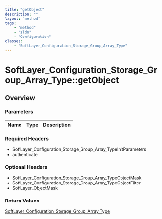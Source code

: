 ```yaml
---
title: "getObject"
description: ""
layout: "method"
tags:
    - "method"
    - "sldn"
    - "Configuration"
classes:
    - "SoftLayer_Configuration_Storage_Group_Array_Type"
---
```

# SoftLayer_Configuration_Storage_Group_Array_Type::getObject
## Overview 


### Parameters 
|Name | Type | Description |
| --- | --- | --- |


### Required Headers
* SoftLayer_Configuration_Storage_Group_Array_TypeInitParameters
* authenticate

### Optional Headers
* SoftLayer_Configuration_Storage_Group_Array_TypeObjectMask
* SoftLayer_Configuration_Storage_Group_Array_TypeObjectFilter
* SoftLayer_ObjectMask

### Return Values
<a href='/reference/datatypes/SoftLayer_Configuration_Storage_Group_Array_Type'>SoftLayer_Configuration_Storage_Group_Array_Type </a>

